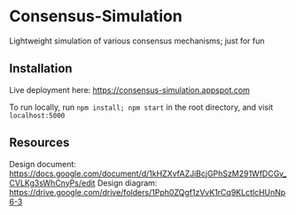 # Consensus-Simulation
Lightweight simulation of various consensus mechanisms; just for fun

## Installation

Live deployment here: https://consensus-simulation.appspot.com

To run locally, run `npm install; npm start` in the root directory, and visit `localhost:5000`

## Resources

Design document: https://docs.google.com/document/d/1kHZXvfAZJiBcjGPhSzM291WfDCGv_CVLKg3sWhCnyPs/edit
Design diagram: https://drive.google.com/drive/folders/1Pph0ZQgf1zVvK1rCq9KLctlcHUnNp6-3
